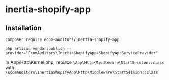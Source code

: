 # inertia-shopify-app
 
## Installation
``composer require ecom-auditors/inertia-shopify-app``

``php artisan vendor:publish --provider="EcomAuditors\InertiaShopifyApp\ShopifyAppServiceProvider"``

In App\Http\Kernel.php, replace ``\App\Http\Middleware\StartSession::class`` with ``\EcomAuditors\InertiaShopifyApp\Http\Middleware\StartSession::class``